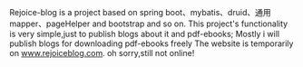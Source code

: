 Rejoice-blog is a project based on spring boot、mybatis、druid、通用mapper、pageHelper and bootstrap and so on.
This project's functionality is very simple,just to publish blogs about it and pdf-ebooks;
Mostly i will publish blogs for downloading pdf-ebooks freely
The website is temporarily on www.rejoiceblog.com.
oh sorry,still not online!
